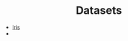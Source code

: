 <h1 align="center">Datasets</h1>


 - <a href="https://archive.ics.uci.edu/ml/datasets/iris"> Iris </a>
 -  
